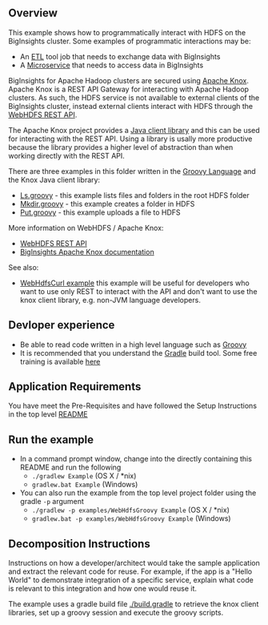 ## Overview

This example shows how to programmatically interact with HDFS on the BigInsights cluster.  Some examples of programmatic interactions may be:

- An [ETL](https://en.wikipedia.org/wiki/Extract,_transform,_load) tool job that needs to exchange data with BigInsights
- A [Microservice](https://en.wikipedia.org/wiki/Microservices) that needs to access data in BigInsights

BigInsights for Apache Hadoop clusters are secured using [Apache Knox](https://knox.apache.org/).  Apache Knox is a REST API Gateway for interacting with Apache Hadoop clusters.  As such, the HDFS service is not available to external clients of the BigInsights cluster, instead external clients interact with HDFS through the [WebHDFS REST API](http://hadoop.apache.org/docs/stable/hadoop-project-dist/hadoop-hdfs/WebHDFS.html).

The Apache Knox project provides a [Java client library](https://cwiki.apache.org/confluence/display/KNOX/Client+Usage) and this can be used for interacting with the REST API.  Using a library is usally more productive because the library provides a higher level of abstraction than when working directly with the REST API.

There are three examples in this folder written in the [Groovy Language](http://www.groovy-lang.org/) and the Knox Java client library:

- [Ls.groovy](./Ls.groovy) - this example lists files and folders in the root HDFS folder
- [Mkdir.groovy](./Mkdir.groovy) - this example creates a folder in HDFS
- [Put.groovy](./Put.groovy) - this example uploads a file to HDFS

More information on WebHDFS / Apache Knox:

- [WebHDFS REST API](http://hadoop.apache.org/docs/stable/hadoop-project-dist/hadoop-hdfs/WebHDFS.html)
- [BigInsights Apache Knox documentation](https://www.ibm.com/support/knowledgecenter/en/SSPT3X_4.2.0/com.ibm.swg.im.infosphere.biginsights.admin.doc/doc/knox_overview.html)

See also:

- [WebHdfsCurl example](../WebHdfsCurl) this example will be useful for developers who want to use only REST to interact with the API and don't want to use the knox client library, e.g. non-JVM language developers.

## Devloper experience

- Be able to read code written in a high level language such as [Groovy](http://www.groovy-lang.org/)
- It is recommended that you understand the [Gradle](https://gradle.org/) build tool.  Some free training is available [here](https://www.udacity.com/course/gradle-for-android-and-java--ud867)

## Application Requirements

You have meet the Pre-Requisites and have followed the Setup Instructions in the top level [README](../README.md)

## Run the example

- In a command prompt window, change into the directly containing this README and run the following
   - `./gradlew Example` (OS X / *nix)
   - `gradlew.bat Example` (Windows)
- You can also run the example from the top level project folder using the gradle `-p` argument
   - `./gradlew -p examples/WebHdfsGroovy Example` (OS X / *nix)
   - `gradlew.bat -p examples/WebHdfsGroovy Example` (Windows)

## Decomposition Instructions

Instructions on how a developer/architect would take the sample application and extract the relevant code for reuse. For example, if the app is a "Hello World" to demonstrate integration of a specific service, explain what code is relevant to this integration and how one would reuse it.

The example uses a gradle build file [./build.gradle](./build.gradle) to retrieve the knox client libraries, set up a groovy session and execute the groovy scripts.

